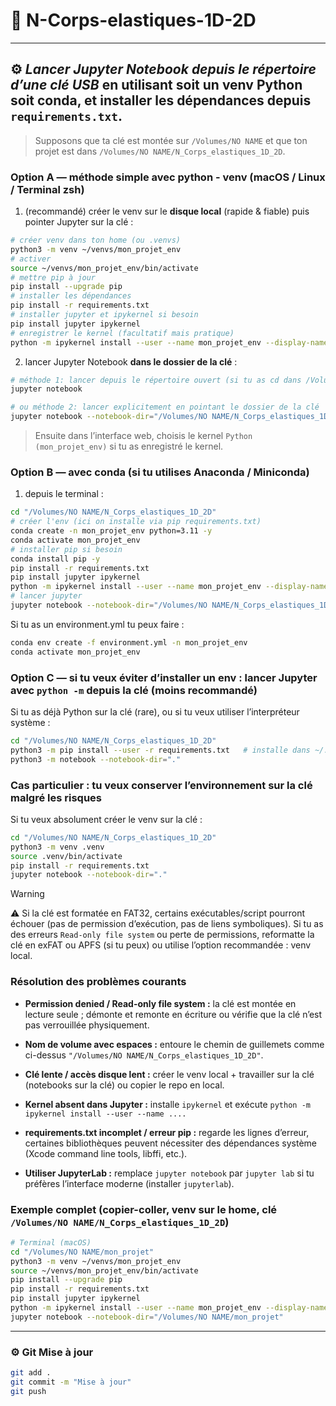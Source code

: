 # 🧠 N-Corps-elastiques-1D-2D

---

## ⚙️ *Lancer Jupyter Notebook depuis le répertoire d’une clé USB* en utilisant soit un **venv Python** soit **conda**, et **installer les dépendances depuis `requirements.txt`**.

> Supposons que ta clé est montée sur `/Volumes/NO NAME` et que ton projet est dans `/Volumes/NO NAME/N_Corps_elastiques_1D_2D`.


### Option A — méthode simple avec **python - venv** (macOS / Linux / Terminal zsh)

1. (recommandé) créer le venv sur le **disque local** (rapide & fiable) puis pointer Jupyter sur la clé :

```bash
# créer venv dans ton home (ou .venvs)
python3 -m venv ~/venvs/mon_projet_env
# activer
source ~/venvs/mon_projet_env/bin/activate
# mettre pip à jour
pip install --upgrade pip
# installer les dépendances
pip install -r requirements.txt
# installer jupyter et ipykernel si besoin
pip install jupyter ipykernel
# enregistrer le kernel (facultatif mais pratique)
python -m ipykernel install --user --name mon_projet_env --display-name "Python (mon_projet_env)"
```

2. lancer Jupyter Notebook **dans le dossier de la clé** :
```bash
# méthode 1: lancer depuis le répertoire ouvert (si tu as cd dans /Volumes/NO NAME/mon_projet)
jupyter notebook

# ou méthode 2: lancer explicitement en pointant le dossier de la clé
jupyter notebook --notebook-dir="/Volumes/NO NAME/N_Corps_elastiques_1D_2D"
```

> Ensuite dans l’interface web, choisis le kernel `Python (mon_projet_env)` si tu as enregistré le kernel.


### Option B — avec conda (si tu utilises Anaconda / Miniconda)

1. depuis le terminal :
```bash
cd "/Volumes/NO NAME/N_Corps_elastiques_1D_2D"
# créer l'env (ici on installe via pip requirements.txt)
conda create -n mon_projet_env python=3.11 -y
conda activate mon_projet_env
# installer pip si besoin
conda install pip -y
pip install -r requirements.txt
pip install jupyter ipykernel
python -m ipykernel install --user --name mon_projet_env --display-name "Conda (mon_projet_env)"
# lancer jupyter
jupyter notebook --notebook-dir="/Volumes/NO NAME/N_Corps_elastiques_1D_2D"
```

Si tu as un environment.yml tu peux faire :
```bash
conda env create -f environment.yml -n mon_projet_env
conda activate mon_projet_env
```


### Option C — si tu veux éviter d’installer un env : lancer Jupyter avec `python -m` depuis la clé (moins recommandé)
Si tu as déjà Python sur la clé (rare), ou si tu veux utiliser l’interpréteur système :
```bash
cd "/Volumes/NO NAME/N_Corps_elastiques_1D_2D"
python3 -m pip install --user -r requirements.txt   # installe dans ~/.local
python3 -m notebook --notebook-dir="."
```

### Cas particulier : tu veux conserver l’environnement sur la clé malgré les risques

Si tu veux absolument créer le venv sur la clé :

```bash
cd "/Volumes/NO NAME/N_Corps_elastiques_1D_2D"
python3 -m venv .venv
source .venv/bin/activate
pip install -r requirements.txt
jupyter notebook --notebook-dir="."
```
> [!WARNING]
> ⚠️ Si la clé est formatée en FAT32, certains exécutables/script pourront échouer (pas de permission d’exécution, pas de liens symboliques). Si tu as des erreurs `Read-only file system` ou perte de permissions, reformatte la clé en exFAT ou APFS (si tu peux) ou utilise l’option recommandée : venv local.

### Résolution des problèmes courants

- **Permission denied / Read-only file system :** la clé est montée en lecture seule ; démonte et remonte en écriture ou vérifie que la clé n’est pas verrouillée physiquement.

- **Nom de volume avec espaces :** entoure le chemin de guillemets comme ci-dessus `"/Volumes/NO NAME/N_Corps_elastiques_1D_2D"`.

- **Clé lente / accès disque lent :** créer le venv local + travailler sur la clé (notebooks sur la clé) ou copier le repo en local.

- **Kernel absent dans Jupyter :** installe `ipykernel` et exécute `python -m ipykernel install --user --name ....`

- **requirements.txt incomplet / erreur pip :** regarde les lignes d’erreur, certaines bibliothèques peuvent nécessiter des dépendances système (Xcode command line tools, libffi, etc.).

- **Utiliser JupyterLab :** remplace `jupyter notebook` par `jupyter lab` si tu préfères l’interface moderne (installer `jupyterlab`).

### Exemple complet (copier-coller, venv sur le home, clé `/Volumes/NO NAME/N_Corps_elastiques_1D_2D`)
```bash
# Terminal (macOS)
cd "/Volumes/NO NAME/mon_projet"
python3 -m venv ~/venvs/mon_projet_env
source ~/venvs/mon_projet_env/bin/activate
pip install --upgrade pip
pip install -r requirements.txt
pip install jupyter ipykernel
python -m ipykernel install --user --name mon_projet_env --display-name "Python (mon_projet_env)"
jupyter notebook --notebook-dir="/Volumes/NO NAME/mon_projet"

```
---

### ⚙️ Git Mise à jour
```bash
git add .
git commit -m "Mise à jour"
git push
```


